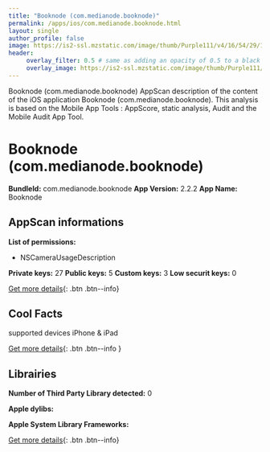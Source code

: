 ```yaml
---
title: "Booknode (com.medianode.booknode)"
permalink: /apps/ios/com.medianode.booknode.html
layout: single
author_profile: false
image: https://is2-ssl.mzstatic.com/image/thumb/Purple111/v4/16/54/29/16542936-d2df-1ad3-3790-16b732412da5/mzl.hqftbiun.jpg/512x512bb.jpg
header: 
     overlay_filter: 0.5 # same as adding an opacity of 0.5 to a black background
     overlay_image: https://is2-ssl.mzstatic.com/image/thumb/Purple111/v4/16/54/29/16542936-d2df-1ad3-3790-16b732412da5/mzl.hqftbiun.jpg/512x512bb.jpg
---
```

Booknode (com.medianode.booknode) AppScan description of the content of the iOS application Booknode (com.medianode.booknode). This analysis is based on the Mobile App Tools : AppScore, static analysis, Audit and the Mobile Audit App Tool.

# Booknode (com.medianode.booknode)

**BundleId:** com.medianode.booknode
**App Version:** 2.2.2
**App Name:** Booknode


## AppScan informations 

**List of permissions:** 
- NSCameraUsageDescription
  
  
**Private keys:** 27
**Public keys:** 5
**Custom keys:** 3
**Low securit keys:** 0
  
[Get more details](/pricing.html){: .btn .btn--info}

## Cool Facts

supported devices iPhone & iPad
  
[Get more details](/pricing.html){: .btn .btn--info }

## Librairies 
**Number of Third Party Library detected:** 0


**Apple dylibs:**


**Apple System Library Frameworks:**


  
[Get more details](/pricing.html){: .btn .btn--info}

